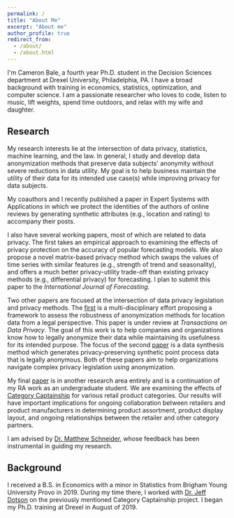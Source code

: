 ```yaml
---
permalink: /
title: "About Me"
excerpt: "About me"
author_profile: true
redirect_from: 
  - /about/
  - /about.html
---
```


I'm Cameron Bale, a fourth year Ph.D. student in the Decision Sciences department at Drexel University, Philadelphia, PA. I have a broad background with training in economics, statistics, optimization, and computer science. I am a passionate researcher who loves to code, listen to music, lift weights, spend time outdoors, and relax with my wife and daughter.

## Research

My research interests lie at the intersection of data privacy, statistics, machine learning, and the law. In general, I study and develop data anonymization methods that preserve data subjects' anonymity without severe reductions in data utility. My goal is to help business maintain the utility of their data for its intended use case(s) while improving privacy for data subjects.

My coauthors and I recently published a paper in Expert Systems with Applications in which we protect the identities of the authors of online reviews by generating synthetic attributes (e.g., location and rating) to accompany their posts.

I also have several working papers, most of which are related to data privacy. The first takes an empirical approach to examining the effects of privacy protection on the accuracy of popular forecasting models. We also propose a novel matrix-based privacy method which swaps the values of time series with similar features (e.g., strength of trend and seasonality), and offers a much better privacy-utility trade-off than existing privacy methods (e.g., differential privacy) for forecasting. I plan to submit this paper to the *International Journal of Forecasting*.

Two other papers are focused at the intersection of data privacy legislation and privacy methods. The [first](https://cdbale.github.io//research/working-paper-Legally-Anonymizing-Personal-Data) is a multi-disciplinary effort proposing a framework to assess the robustness of anonymization methods for location data from a legal perspective. This paper is under review at *Transactions on Data Privacy*. The goal of this work is to help companies and organizations know how to legally anonymize their data while maintaining its usefulness for its intended purpose. The focus of the second [paper](https://cdbale.github.io//research/synthesizer-anonymized-location-data) is a data synthesis method which generates privacy-preserving synthetic point process data that is legally anonymous. Both of these papers aim to help organizations navigate complex privacy legislation using anonymization.

My final [paper](https://cdbale.github.io//research/CC) is in another research area entirely and is a continuation of my RA work as an undergraduate student. We are examining the effects of [Category Captainship](https://www.dotactiv.com/blog/what-is-a-category-captain) for various retail product categories. Our results will have important implications for ongoing collaboration between retailers and product manufacturers in determining product assortment, product display layout, and ongoing relationships between the retailer and other category partners.

I am advised by [Dr. Matthew Schneider](https://www.lebow.drexel.edu/people/matthewschneider), whose feedback has been instrumental in guiding my research.

## Background

I received a B.S. in Economics with a minor in Statistics from Brigham Young University Provo in 2019. During my time there, I worked with [Dr. Jeff Dotson](https://marriott.byu.edu/directory/details?id=33658) on the previously mentioned Category Captainship project. I began my Ph.D. training at Drexel in August of 2019.
